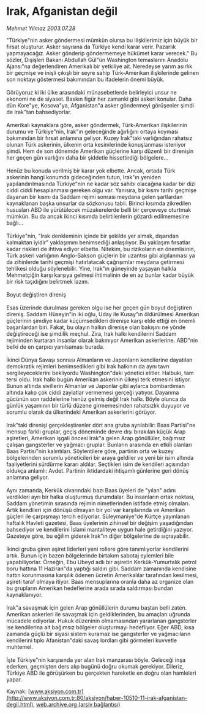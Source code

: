 # Irak, Afganistan değil

*Mehmet Yılmaz 2003.07.28*

<font class="agenda2NewsSpot">
 "Türkiye"nin asker göndermesi mümkün olursa bu ilişkilerimiz için büyük bir fırsat oluşturur. Asker sayısına da Türkiye kendi karar verir. Pazarlık yapmayacağız. Asker gönderip göndermemeye hükümet karar verecek." Bu sözler, Dışişleri Bakanı Abdullah Gül"ün Washington temaslarını Anadolu Ajansı"na değerlendiren Amerikalı bir yetkiliye ait.
</font>
<font class="newsDetail">
 Neredeyse yarım asırlık bir geçmişe ve inişli çıkışlı bir seyre sahip Türk-Amerikan ilişkilerinde gelinen son noktayı göstermesi bakımından bu ifadelerin önemi büyük.
 <br/>
 <br/>
 Görüyoruz ki iki ülke arasındaki münasebetlerde belirleyici unsur ne ekonomi ne de siyaset. Baskın figür her zamanki gibi askeri konular. Daha dün Kore"ye, Kosova"ya, Afganistan"a asker göndermeyi görüşenler şimdi de Irak"tan bahsediyorlar.
 <br/>
 <br/>
 Amerikalı kaynaklara göre, asker göndermek, Türk-Amerikan ilişkilerinin durumu ve Türkiye"nin, Irak"ın geleceğinde ağırlığını ortaya koyması bakımından bir fırsat anlamına geliyor. Kuzey Irak"taki varlığından rahatsız olunan Türk askerinin, ülkenin orta kesimlerinde konuşlanması isteniyor şimdi. Hem de son dönemde Amerikan güçlerine karşı düzenli bir direnişin her geçen gün varlığını daha bir şiddetle hissettirdiği bölgelere...
 <br/>
 <br/>
 Henüz bu konuda verilmiş bir karar yok elbette. Ancak, ortada Türk askerinin hangi konumda gideceğinden tutun, Irak"ın yeniden yapılandırılmasında Türkiye"nin ne kadar söz sahibi olacağına kadar bir dizi ciddi ciddi hesaplanması gereken olgu var. Yanısıra, bir kısmı tarihi geçmişe dayanan bir kısmı da Saddam rejimi sonrası meydana gelen şartlardan kaynaklanan başka unsurlar da sözkonusu tabii. Birinci kısımda zikredilen hususları ABD ile yürütülecek müzakerelerde belli bir çerçeveye oturtmak mümkün. Bu da ancak ikinci kısımda belirtilenlerin gözardı edilmemesine bağlı...
 <br/>
 <br/>
 Türkiye"nin, "Irak denkleminin içinde bir şekilde yer almak, dışarıdan kalmaktan iyidir" yaklaşımını benimsediği anlaşılıyor. Bu yaklaşım fırsatlar kadar riskleri de ihtiva ediyor elbette. Nitekim, bu rizikoların en önemlisinin, Türk askeri varlığının Anglo-Sakson güçlerin bir uzantısı gibi algılanması ya da zihinlerde tarihi geçmişi hatırlatacak çağrışımlar meydana getirmesi tehlikesi olduğu söylenebilir. Yine, Irak"ın güneyinde yaşayan halkla Mehmetçiğin karşı karşıya gelmesi ihtimalinin de en az bunlar kadar büyük bir risk taşıdığını belirtmek lazım.
 <br/>
 <br/>
 Boyut değiştiren direniş
 <br/>
 <br/>
 Esas üzerinde durulması gereken olgu ise her geçen gün boyut değiştiren direniş. Saddam Hüseyin"in iki oğlu, Uday ile Kusay"ın öldürülmesi Amerikan güçlerinin şimdiye kadar küçümsedikleri direnişe karşı elde ettiği en önemli başarılardan biri. Fakat, bu olayın halkın direnişe olan bakışını ne yönde değiştireceği ise şimdilik meçhul. Zira, Irak halkı kendilerini Saddam rejiminden kurtaran insanlar olarak bakmıyor Amerikan askerlerine. ABD"nin belki de en çarpıcı yanılsaması burada.
 <br/>
 <br/>
 İkinci Dünya Savaşı sonrası Almanların ve Japonların kendilerine dayatılan demokratik rejimleri benimsedikleri gibi Irak halkının da aynı tavrı sergileyeceklerini bekliyordu Washington"daki yönetici elitler. Halbuki, tam tersi oldu. Irak halkı bugün Amerikan askerinin ülkeyi terk etmesini istiyor. Bunun altında sivillerin Almanlar ve Japonlar gibi aylarca bombardıman altında kalıp çok ciddi zayiatlar vermemesi gerçeği yatıyor. Dayanma gücünün son raddelerine henüz gelmiş değil Irak halkı. Böyle olunca da günlük yaşamının bir türlü düzene girmemesinden rahatsızlık duyuyor ve sorumlu olarak da ülkerindeki Amerikan askerlerini görüyor.
 <br/>
 <br/>
 Irak"taki direnişi gerçekleştirenler dört ana gruba ayrılabilir: Baas Partisi"ne mensup farklı gruplar, geçiş döneminde devre dışı bırakılan küçük Arap aşiretleri, Amerikan işgali öncesi Irak"a gelen Arap gönüllüler, bağımsız çalışan gangsterler ve yağmacı gruplar. Bunların arasında en etkili olanları Baas Partisi"nin kalıntıları. Söylentilere göre, partinin orta ve kuzey bölgelerinden sorumlu yöneticileri bir araya geldiler ve yeni bir isim altında faaliyetlerini sürdürme kararı aldılar. Seçtikleri isim de kendileri açısından oldukça anlamlı: Avdet. Partinin iktidardaki ihtişamlı günlerine geri dönüş anlamına geliyor.
 <br/>
 <br/>
 Aynı zamanda, Kerkük civarındaki bazı Baas üyeleri de "yılan" adını verdikleri ayrı bir halka oluşturmuş durumdalar. Bu insanların ortak noktası, Saddam yönetimin sırasında rejimin nimetlerinden istifade etmiş olmaları. Artık kendileri için dönüşü olmayan bir yol var karşılarında ve Amerikan güçleri ile çarpışmayı tercih ediyorlar. Süleymaniye"de Kürtçe yayınlanan haftalık Havleti gazetesi, Baas üyelerinin zihinsel bir değişim yaşadığından bahsediyor ve kendilerini İslami mantaliteye uygun hale getirdiğini yazıyor. Gazeteye göre, bu eğilim giderek Irak"ın diğer bölgelerine de sıçrayabilir.
 <br/>
 <br/>
 İkinci gruba giren aşiret liderleri yeni rollere göre tanımlıyorlar kendilerini artık. Bunun için bazen bölgelerinde birtakım sabotaj eylemleri bile yapabiliyorlar. Örneğin, Ebu Ubeyd adlı bir aşiretin Kerkük-Yumurtalık petrol boru hattına 11 Haziran"da yaptığı saldırı gibi. Saddam zamanında kendisine hattın korunmasına karşılık ödenen ücretin Amerikalılar tarafından kesilmesi, aşireti taraf olmaya itiyor. Baas mensuplarına oranla daha az organize olan bu grupların Amerikan hedeflerine arada sırada saldırması bundan kaynaklanıyor.
 <br/>
 <br/>
 Irak"a savaşmak için gelen Arap gönüllülerin durumu baştan belli zaten. Amerikan askerleri ile savaşmak için geldiklerinden, bu amaçları uğrunda mücadele ediyorlar. Hukuk düzeninin olmamasından yararlanan gangsterler ise kendilerina ait bağımsız bölgeler oluşturmayı hedefliyor. Eğer ABD, kısa zamanda güçlü bir siyasi sistem kuramaz ise gangsterler ve yağmacıların kendilerini tıpkı Afanistan"daki savaş lordları gibi görmeleri kuvvetle muhtemel.
 <br/>
 <br/>
 İşte Türkiye"nin karşısında yer alan Irak manzarası böyle. Geleceği inşa ederken, geçmişten ders alıp bugünü doğru okumak gerekiyor. Dileriz, Türkiye ABD ile görüşürken bu gerçekten hareketle en doğru olan hamleleri yapar.
 <br/>
</font>

Kaynak: [www.aksiyon.com.tr](http://www.aksiyon.com.tr:80/aksiyon/haber-10510-11-irak-afganistan-degil.html), [web.archive.org (arşiv bağlantısı)](http://web.archive.org/web/20111222001917/http://www.aksiyon.com.tr:80/aksiyon/haber-10510-11-irak-afganistan-degil.html)
